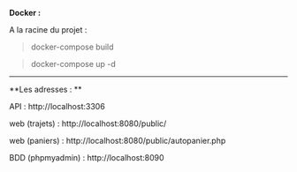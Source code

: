 **Docker :**

A la racine du projet : 
> docker-compose build

> docker-compose up -d

---

**Les adresses : **

API : http://localhost:3306

web (trajets) : http://localhost:8080/public/

web (paniers) : http://localhost:8080/public/autopanier.php

BDD (phpmyadmin) : http://localhost:8090
